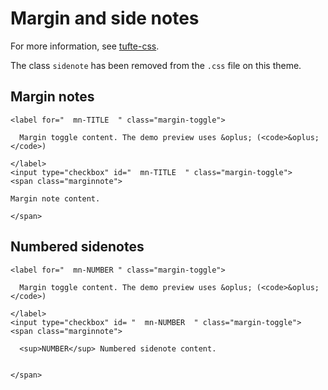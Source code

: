 # Margin and side notes

For more information, see [tufte-css](https://edwardtufte.github.io/tufte-css/).

The class `sidenote` has been removed from the `.css` file on this theme.

## Margin notes

```
<label for="  mn-TITLE  " class="margin-toggle">

  Margin toggle content. The demo preview uses &oplus; (<code>&oplus;</code>)

</label>
<input type="checkbox" id="  mn-TITLE  " class="margin-toggle">
<span class="marginnote">

Margin note content.

</span>
```

## Numbered sidenotes

```
<label for="  mn-NUMBER " class="margin-toggle">

  Margin toggle content. The demo preview uses &oplus; (<code>&oplus;</code>)

</label>
<input type="checkbox" id= "  mn-NUMBER  " class="margin-toggle">
<span class="marginnote">

  <sup>NUMBER</sup> Numbered sidenote content.


</span>
```
